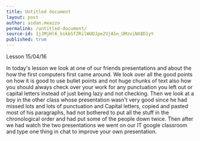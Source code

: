 ```yaml
---
title: Untitled document
layout: post
author: aidan.meazzo
permalink: /untitled-document/
source-id: 1jJMjHl6_kskbSfZRilWUDJpe2VjASn_UMzviNX8D1yY
published: true
---
```

Lesson 15/04/16

In today's lesson we look at one of our friends presentations and about the how the first computers first came around. We look over all the good points on how it is good to use bullet points and not huge chunks of text also how you should always check over your work for any punctuation you left out or capital letters instead of just being lazy and not checking. Then we look at a boy in the other class whose presentation wasn't very good since he had missed lots and lots of punctuation and Capital letters, copied and pasted most of his paragraphs, had not bothered to put all the stuff in the chronological order and had put some of the people down twice. Then after we had watch the two presentations we went on our IT google classroom and type one thing in chat to improve your own presentation.   

